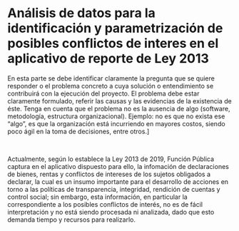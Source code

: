 <h1> Análisis de datos para la identificación y parametrización de posibles conflictos de interes en el aplicativo de reporte de Ley 2013 </h1>

<p>En esta parte se debe identificar claramente la pregunta que se quiere responder o el problema concreto a cuya solución o entendimiento se contribuirá con la ejecución del proyecto. El problema debe estar claramente formulado,  referir las causas y las evidencias de la existencia de éste. Tenga en cuenta que el problema no es la ausencia de algo (software, metodología, estructura organizacional).  Ejemplo: no es que no exista ese “algo”, es que la organización está incurriendo en mayores costos, siendo poco ágil en la toma de decisiones,  entre otros.]</p>
<br>
<p>Actualmente, según lo establece la Ley 2013 de 2019, Función Pública captura en el aplicativo dispuesto para ello, la infomación de declaraciones de bienes, rentas y conflictos de intereses de los sujetos obligados a declarar, la cual es un insumo importante para el desarrollo de acciones en torno a las políticas de transparencia, integridad, rendición de cuentas y control social; sin embargo, esta información, en particular la correspondiente a los posibles conflictos de interés, no es de fácil interpretación y no está siendo procesada ni analizada, dado que esto demanda tiempo y recursos para realizarlo.</p>


